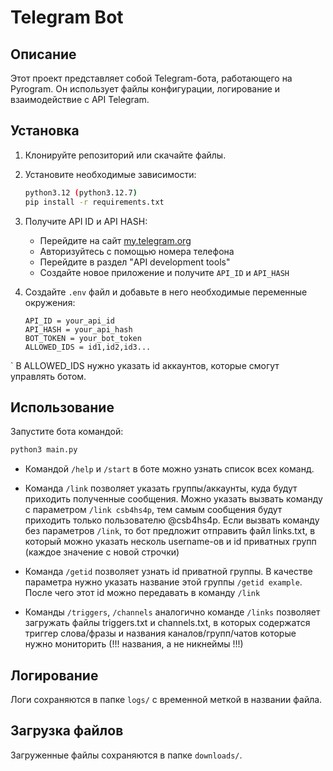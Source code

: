 # Telegram Bot

## Описание
Этот проект представляет собой Telegram-бота, работающего на Pyrogram. Он использует файлы конфигурации, логирование и взаимодействие с API Telegram.

## Установка

1. Клонируйте репозиторий или скачайте файлы.
2. Установите необходимые зависимости:
   ```bash
   python3.12 (python3.12.7)
   pip install -r requirements.txt
   ```
3. Получите API ID и API HASH:
   - Перейдите на сайт [my.telegram.org](https://my.telegram.org/)
   - Авторизуйтесь с помощью номера телефона
   - Перейдите в раздел "API development tools"
   - Создайте новое приложение и получите `API_ID` и `API_HASH`

4. Создайте `.env` файл и добавьте в него необходимые переменные окружения:
   ```env
   API_ID = your_api_id
   API_HASH = your_api_hash
   BOT_TOKEN = your_bot_token
   ALLOWED_IDS = id1,id2,id3...
   ```
`
В ALLOWED_IDS нужно указать id аккаунтов, которые смогут управлять ботом.

## Использование

Запустите бота командой:
```bash
python3 main.py
```
- Командой ```/help``` и ```/start``` в боте можно узнать список всех команд.

- Команда ```/link``` позволяет указать группы/аккаунты, куда будут приходить полученные сообщения. Можно указать вызвать команду с параметром ```/link csb4hs4p```, тем самым сообщения будут приходить только пользователю @csb4hs4p. Если вызвать команду без параметров ```/link```, то бот предложит отправить файл links.txt, в который можно указать несколь username-ов и id приватных групп (каждое значение с новой строчки)

- Команда ```/getid``` позволяет узнать id приватной группы. В качестве параметра нужно указать название этой группы ```/getid example```. После чего этот id можно передавать в команду ```/link```
-  Команды ```/triggers```, ```/channels``` аналогично команде ```/links``` позволяет загружать файлы triggers.txt и channels.txt, в которых содержатся триггер слова/фразы и названия каналов/групп/чатов которые нужно мониторить (!!! названия, а не никнеймы !!!)


## Логирование
Логи сохраняются в папке `logs/` с временной меткой в названии файла.

## Загрузка файлов
Загруженные файлы сохраняются в папке `downloads/`.


